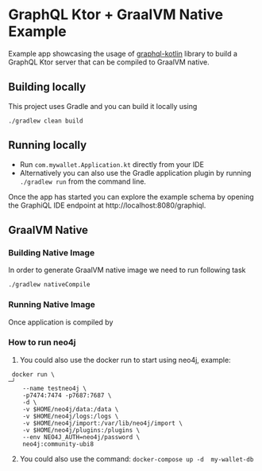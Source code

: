 # GraphQL Ktor + GraalVM Native Example

Example app showcasing the usage of [graphql-kotlin](https://github.com/ExpediaGroup/graphql-kotlin/) library to build
a GraphQL Ktor server that can be compiled to GraalVM native.

## Building locally

This project uses Gradle and you can build it locally using

```shell script
./gradlew clean build
```

## Running locally

* Run `com.mywallet.Application.kt` directly from your IDE
* Alternatively you can also use the Gradle application plugin by running `./gradlew run` from the command line.

Once the app has started you can explore the example schema by opening the GraphiQL IDE endpoint at http://localhost:8080/graphiql.

## GraalVM Native

### Building Native Image

In order to generate GraalVM native image we need to run following task

```shell
./gradlew nativeCompile
```

### Running Native Image

Once application is compiled by

### How to run neo4j
1. You could also use the docker run to start using neo4j, example:
```shell
 docker run \                                                                                                                                                                   ─╯
    --name testneo4j \
    -p7474:7474 -p7687:7687 \
    -d \
    -v $HOME/neo4j/data:/data \
    -v $HOME/neo4j/logs:/logs \
    -v $HOME/neo4j/import:/var/lib/neo4j/import \
    -v $HOME/neo4j/plugins:/plugins \
    --env NEO4J_AUTH=neo4j/password \
    neo4j:community-ubi8

```
2. You could also use the command: `docker-compose up -d  my-wallet-db`